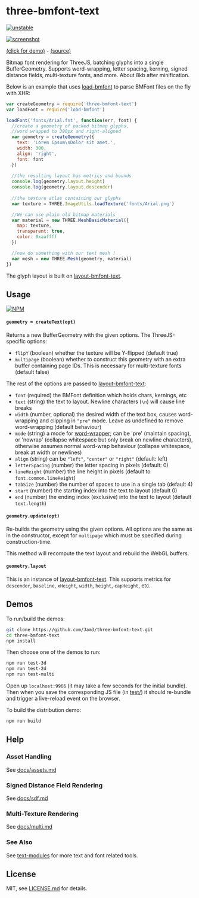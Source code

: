 # three-bmfont-text

[![unstable](http://badges.github.io/stability-badges/dist/unstable.svg)](http://github.com/badges/stability-badges)

[![screenshot](http://i.imgur.com/fJEeuPs.png)](https://jam3.github.io/three-bmfont-text/test)

[(click for demo)](https://jam3.github.io/three-bmfont-text/test) - [(source)](test/test-3d.js)

Bitmap font rendering for ThreeJS, batching glyphs into a single BufferGeometry. Supports word-wrapping, letter spacing, kerning, signed distance fields, multi-texture fonts, and more. About 8kb after minification.

Below is an example that uses [load-bmfont](https://www.npmjs.com/package/load-bmfont) to parse BMFont files on the fly with XHR:

```js
var createGeometry = require('three-bmfont-text')
var loadFont = require('load-bmfont')

loadFont('fonts/Arial.fnt', function(err, font) {
  //create a geometry of packed bitmap glyphs, 
  //word wrapped to 300px and right-aligned
  var geometry = createGeometry({
    text: 'Lorem ipsum\nDolor sit amet.',
    width: 300,
    align: 'right',
    font: font
  })
  
  //the resulting layout has metrics and bounds
  console.log(geometry.layout.height)
  console.log(geometry.layout.descender)
    
  //the texture atlas containing our glyphs
  var texture = THREE.ImageUtils.loadTexture('fonts/Arial.png')

  //We can use plain old bitmap materials
  var material = new THREE.MeshBasicMaterial({
    map: texture,
    transparent: true,
    color: 0xaaffff
  })

  //now do something with our text mesh ! 
  var mesh = new THREE.Mesh(geometry, material)
})
```

The glyph layout is built on [layout-bmfont-text](https://github.com/Jam3/layout-bmfont-text).

## Usage

[![NPM](https://nodei.co/npm/three-bmfont-text.png)](https://www.npmjs.com/package/three-bmfont-text)

#### `geometry = createText(opt)`

Returns a new BufferGeometry with the given options. The ThreeJS-specific options:

- `flipY` (boolean) whether the texture will be Y-flipped (default true)
- `multipage` (boolean) whether to construct this geometry with an extra buffer containing page IDs. This is necessary for multi-texture fonts (default false)

The rest of the options are passed to [layout-bmfont-text](https://github.com/Jam3/layout-bmfont-text):

- `font` (required) the BMFont definition which holds chars, kernings, etc
- `text` (string) the text to layout. Newline characters (`\n`) will cause line breaks
- `width` (number, optional) the desired width of the text box, causes word-wrapping and clipping in `"pre"` mode. Leave as undefined to remove word-wrapping (default behaviour)
- `mode` (string) a mode for [word-wrapper](https://www.npmjs.com/package/word-wrapper); can be 'pre' (maintain spacing), or 'nowrap' (collapse whitespace but only break on newline characters), otherwise assumes normal word-wrap behaviour (collapse whitespace, break at width or newlines)
- `align` (string) can be `"left"`, `"center"` or `"right"` (default: left)
- `letterSpacing` (number) the letter spacing in pixels (default: 0)
- `lineHeight` (number) the line height in pixels (default to `font.common.lineHeight`)
- `tabSize` (number) the number of spaces to use in a single tab (default 4)
- `start` (number) the starting index into the text to layout (default 0)
- `end` (number) the ending index (exclusive) into the text to layout (default `text.length`)

#### `geometry.update(opt)`

Re-builds the geometry using the given options. All options are the same as in the constructor, except for `multipage` which must be specified during construction-time. 

This method will recompute the text layout and rebuild the WebGL buffers.

#### `geometry.layout`

This is an instance of [layout-bmfont-text](https://github.com/Jam3/layout-bmfont-text). This supports metrics for `descender`, `baseline`, `xHeight`, `width`, `height`, `capHeight`, etc.

## Demos

To run/build the demos:

```sh
git clone https://github.com/Jam3/three-bmfont-text.git
cd three-bmfont-text
npm install
```

Then choose one of the demos to run:

```sh
npm run test-3d
npm run test-2d
npm run test-multi
```

Open up `localhost:9966` (it may take a few seconds for the initial bundle). Then when you save the corresponding JS file (in [test/](test/)) it should re-bundle and trigger a live-reload event on the browser.

To build the distribution demo:

```sh
npm run build
```

## Help

### Asset Handling

See [docs/assets.md](docs/assets.md)

### Signed Distance Field Rendering

See [docs/sdf.md](docs/sdf.md)

### Multi-Texture Rendering

See [docs/multi.md](docs/multi.md)

### See Also

See [text-modules](https://github.com/mattdesl/text-modules) for more text and font related tools.

## License

MIT, see [LICENSE.md](http://github.com/Jam3/three-bmfont-text/blob/master/LICENSE.md) for details.

